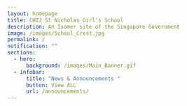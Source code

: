 ```yaml
---
layout: homepage
title: CHIJ St Nicholas Girl's School
description: An Isomer site of the Singapore Government
image: /images/School_Crest.jpg
permalink: /
notification: ""
sections:
  - hero:
      background: /images/Main_Banner.gif
  - infobar:
      title: "News & Announcements "
      button: View ALL
      url: /announcements/
---
```

